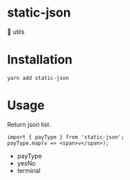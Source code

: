 # static-json
📄 utils

# Installation
```
yarn add static-json
```

# Usage

Return json list.

```
import { payType } from 'static-json';
payType.map(v => <span>v</span>);
```

+ payType
+ yesNo
+ terminal
